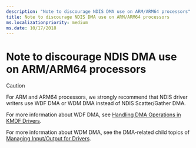 ```yaml
---
description: "Note to discourage NDIS DMA use on ARM/ARM64 processors"
title: Note to discourage NDIS DMA use on ARM/ARM64 processors
ms.localizationpriority: medium
ms.date: 10/17/2018
---
```


# Note to discourage NDIS DMA use on ARM/ARM64 processors

> [!CAUTION]
> For ARM and ARM64 processors, we strongly recommend that NDIS driver writers use WDF DMA or WDM DMA instead of NDIS Scatter/Gather DMA.
>
> For more information about WDF DMA, see [Handling DMA Operations in KMDF Drivers](../wdf/handling-dma-operations-in-kmdf-drivers.md).
>
> For more information about WDM DMA, see the DMA-related child topics of [Managing Input/Output for Drivers](../kernel/managing-input-output-for-drivers.md).
